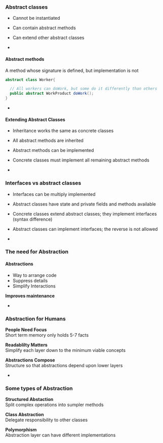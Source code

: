 ### Abstract classes

- Cannot be instantiated
- Can contain abstract methods
- Can extend other abstract classes

-
#### Abstract methods

A method whose signature is defined, but implementation is not

```Java
abstract class Worker{

  // All workers can doWork, but some do it differently than others
  public abstract WorkProduct doWork();
}

```

-
#### Extending Abstract Classes

- Inheritance works the same as concrete classes
- All abstract methods are inherited
- Abstract methods can be implemented
- Concrete classes must implement all remaining abstract methods

-
### Interfaces vs abstract classes

- Interfaces can be multiply implemented
- Abstract classes have state and private fields and methods available
- Concrete classes extend abstract classes; they implement interfaces (syntax difference)
- Abstract classes can implement interfaces; the reverse is not allowed

-
### The need for Abstraction
#### Abstractions
* Way to arrange code
* Suppress details
* Simplify Interactions

**Improves maintenance**

-
### Abstraction for Humans
**People Need Focus**<br>
Short term memory only holds 5-7 facts

**Readablilty Matters**<br>
Simplify each layer down to the minimum viable concepts

**Abstractions Compose**<br>
Structure so that abstractions depend upon lower layers

-
### Some types of Abstraction
**Structured Abstaction**<br>
Split complex operations into sumpler methods

**Class Abstraction**<br>
Delegate responsibility to other classes

**Polymorphism**<br>
Abstraction layer can have different implementations